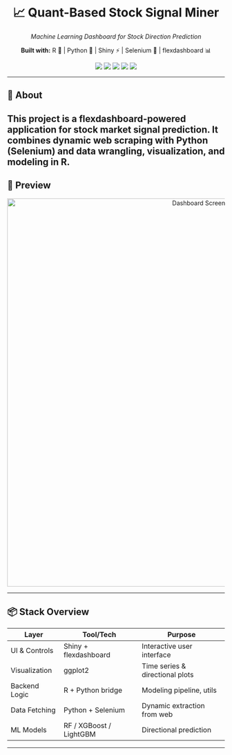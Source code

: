 <h1 align="center">📈 Quant-Based Stock Signal Miner</h1>
<p align="center"><i>Machine Learning Dashboard for Stock Direction Prediction</i></p>
<p align="center"><b>Built with:</b> R 🧠 | Python 🐍 | Shiny ⚡ | Selenium 🤖 | flexdashboard 📊</p>
<p align="center">
  <img src="https://img.shields.io/badge/build-stable-green?style=flat-square&logo=r" />
  <img src="https://img.shields.io/badge/frontend-shiny-blueviolet?style=flat-square&logo=shiny" />
  <img src="https://img.shields.io/badge/backend-python-yellow?style=flat-square&logo=python" />
  <img src="https://img.shields.io/badge/data-fetching-dynamic-critical?style=flat-square&logo=selenium" />
  <img src="https://img.shields.io/badge/models-ML%20powered-brightgreen?style=flat-square&logo=mlflow" />
</p>

---

## 🧵 About

This project is a **flexdashboard-powered application** for stock market signal prediction. It combines **dynamic web scraping with Python (Selenium)** and **data wrangling, visualization, and modeling in R**.
---

## 🚀 Preview

<p align="center">
  <img width="900" alt="Dashboard Screenshot" src="https://github.com/user-attachments/assets/316fd9a9-5ee2-41a8-b99b-cd6c0b9b850b" />
</p>

---

## 📦 Stack Overview

| Layer            | Tool/Tech       | Purpose                          |
|------------------|------------------|----------------------------------|
| UI & Controls     | Shiny + flexdashboard | Interactive user interface     |
| Visualization     | ggplot2           | Time series & directional plots |
| Backend Logic     | R + Python bridge | Modeling pipeline, utils       |
| Data Fetching     | Python + Selenium | Dynamic extraction from web     |
| ML Models         | RF / XGBoost / LightGBM | Directional prediction       |

---
